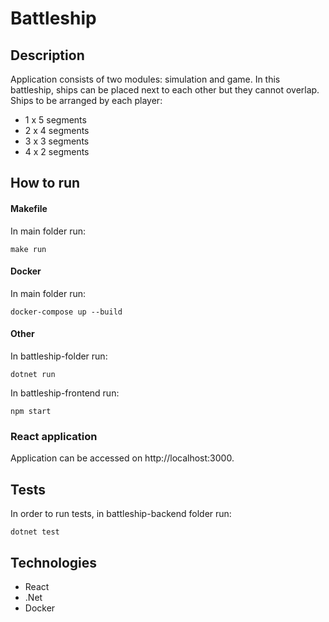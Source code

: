 # Battleship

## Description
Application consists of two modules: simulation and game. In this battleship, 
ships can be placed next to each other but they cannot overlap. Ships to be arranged by each player:
- 1 x 5 segments
- 2 x 4 segments
- 3 x 3 segments
- 4 x 2 segments

## How to run

#### Makefile
In main folder run:
```
make run
```

#### Docker
In main folder run:
```
docker-compose up --build
```

#### Other
In battleship-folder run:
```
dotnet run
```
In battleship-frontend run:
```
npm start
```

### React application

Application can be accessed on http://localhost:3000.

## Tests
In order to run tests, in battleship-backend folder run:
```
dotnet test
```

## Technologies
- React
- .Net
- Docker
